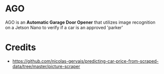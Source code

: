 # AGO
AGO is an **Automatic Garage Door Opener** that utilizes image recognition on a Jetson Nano to verify if a car is an approved 'parker'

# Credits
 - https://github.com/nicolas-gervais/predicting-car-price-from-scraped-data/tree/master/picture-scraper